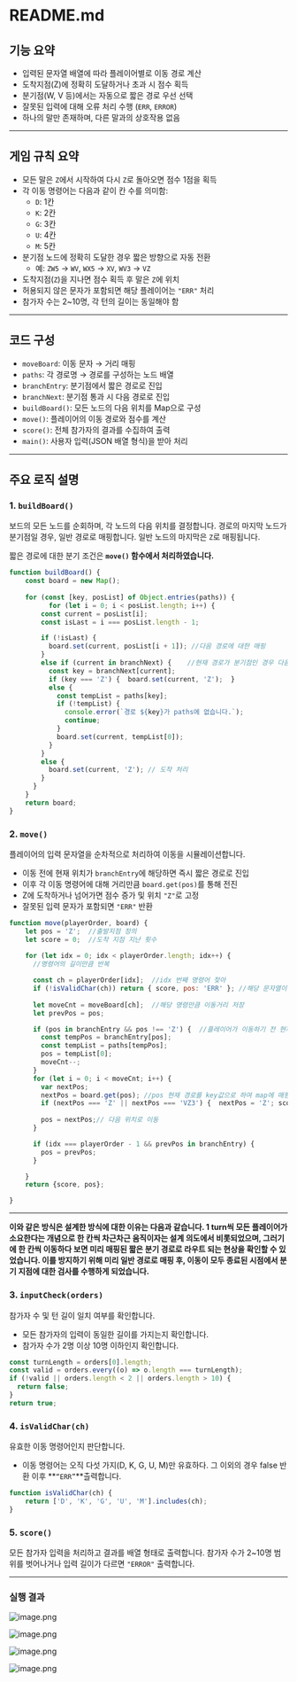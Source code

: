 # README.md

## 기능 요약

- 입력된 문자열 배열에 따라 플레이어별로 이동 경로 계산
- 도착지점(Z)에 정확히 도달하거나 초과 시 점수 획득
- 분기점(W, V 등)에서는 자동으로 짧은 경로 우선 선택
- 잘못된 입력에 대해 오류 처리 수행 (`ERR`, `ERROR`)
- 하나의 말만 존재하며, 다른 말과의 상호작용 없음

---

## 게임 규칙 요약

- 모든 말은 `Z`에서 시작하여 다시 `Z`로 돌아오면 점수 1점을 획득
- 각 이동 명령어는 다음과 같이 칸 수를 의미함:
    - `D`: 1칸
    - `K`: 2칸
    - `G`: 3칸
    - `U`: 4칸
    - `M`: 5칸
- 분기점 노드에 정확히 도달한 경우 짧은 방향으로 자동 전환
    - 예: `ZW5` → `WV`, `WX5` → `XV`, `WV3` → `VZ`
- 도착지점(`Z`)을 지나면 점수 획득 후 말은 `Z`에 위치
- 허용되지 않은 문자가 포함되면 해당 플레이어는 `"ERR"` 처리
- 참가자 수는 2~10명, 각 턴의 길이는 동일해야 함

---

## 코드 구성

- `moveBoard`: 이동 문자 → 거리 매핑
- `paths`: 각 경로명 → 경로를 구성하는 노드 배열
- `branchEntry`: 분기점에서 짧은 경로로 진입
- `branchNext`: 분기점 통과 시 다음 경로로 진입
- `buildBoard()`: 모든 노드의 다음 위치를 Map으로 구성
- `move()`: 플레이어의 이동 경로와 점수를 계산
- `score()`: 전체 참가자의 결과를 수집하여 출력
- `main()`: 사용자 입력(JSON 배열 형식)을 받아 처리

---

## 주요 로직 설명

### 1. `buildBoard()`

보드의 모든 노드를 순회하며, 각 노드의 다음 위치를 결정합니다. 경로의 마지막 노드가 분기점일 경우, 일반 경로로 매핑합니다. 일반 노드의 마지막은 `Z`로 매핑됩니다.

짧은 경로에 대한 분기 조건은 **`move()` 함수에서 처리하였습니다.**

```jsx
function buildBoard() {
    const board = new Map();
  
    for (const [key, posList] of Object.entries(paths)) {
	      for (let i = 0; i < posList.length; i++) {
        const current = posList[i];
        const isLast = i === posList.length - 1;

        if (!isLast) {
          board.set(current, posList[i + 1]); //다음 경로에 대한 매핑
        } 
        else if (current in branchNext) {    //현재 경로가 분기점인 경우 다음 경로를 분기 지점이 아닌 일반 경로로 매핑
          const key = branchNext[current];
          if (key === 'Z') {  board.set(current, 'Z');  } 
          else {
            const tempList = paths[key];
            if (!tempList) {
              console.error(`경로 ${key}가 paths에 없습니다.`);
              continue;
            }
            board.set(current, tempList[0]);
          }
        }
        else {
          board.set(current, 'Z'); // 도착 처리
        }
      }
    }
    return board;
}
```

### 2. `move()`

플레이어의 입력 문자열을 순차적으로 처리하여 이동을 시뮬레이션합니다.

- 이동 전에 현재 위치가 `branchEntry`에 해당하면 즉시 짧은 경로로 진입
- 이후 각 이동 명령어에 대해 거리만큼 `board.get(pos)`를 통해 전진
- Z에 도착하거나 넘어가면 점수 증가 및 위치 `"Z"`로 고정
- 잘못된 입력 문자가 포함되면 `"ERR"` 반환

```jsx
function move(playerOrder, board) {
    let pos = 'Z';  //출발지점 정의
    let score = 0;  //도착 지점 지난 횟수
  
    for (let idx = 0; idx < playerOrder.length; idx++) {
      //명령어의 길이만큼 반복

      const ch = playerOrder[idx];  //idx 번째 명령어 젖아
      if (!isValidChar(ch)) return { score, pos: 'ERR' }; //해당 문자열이 포함되어 있는 지에 대한 검사. 즉, 올바른 명령인지 검사
  
      let moveCnt = moveBoard[ch];  //해당 명령만큼 이동거리 저장
      let prevPos = pos;

      if (pos in branchEntry && pos !== 'Z') {  //플레이어가 이동하기 전 현재 위치가 분기 지점인지에 대한 검사
        const tempPos = branchEntry[pos];
        const tempList = paths[tempPos];
        pos = tempList[0];
        moveCnt--;
      }
      for (let i = 0; i < moveCnt; i++) {
        var nextPos;
        nextPos = board.get(pos); //pos 현재 경로를 key값으로 하여 map에 매핑된 다음 경로를 가져와 저장
        if (nextPos === 'Z' || nextPos === 'VZ3') {  nextPos = 'Z'; score++;  i++;}// 다음이 Z라면 점수 +1
        
        pos = nextPos;// 다음 위치로 이동
      }

      if (idx === playerOrder - 1 && prevPos in branchEntry) {
        pos = prevPos;
      }

    }
    return {score, pos};

}
```

---

**이와 같은 방식은 설계한 방식에 대한 이유는 다음과 같습니다. 1 turn씩 모든 플레이어가 소요한다는 개념으로 한 칸씩 차근차근 움직이자는 설계 의도에서 비롯되었으며, 그러기에 한 칸씩 이동하다 보면 미리 매핑된 짧은 분기 경로로 라우트 되는 현상을 확인할 수 있었습니다. 이를 방지하기 위해 미리 일반 경로로 매핑 후, 이동이 모두 종료된 시점에서 분기 지점에 대한 검사를 수행하게 되었습니다.**

### 3. **`inputCheck(orders)`**

참가자 수 및 턴 길이 일치 여부를 확인합니다.

- 모든 참가자의 입력이 동일한 길이를 가지는지 확인합니다.
- 참가자 수가 2명 이상 10명 이하인지 확인합니다.

```jsx
const turnLength = orders[0].length;
const valid = orders.every((o) => o.length === turnLength);
if (!valid || orders.length < 2 || orders.length > 10) {
  return false;
}
return true;
```

### 4. `isValidChar(ch)`

유효한 이동 명령어인지 판단합니다.

- 이동 명령어는 오직 다섯 가지(D, K, G, U, M)만 유효하다. 그 이외의 경우 false 반환 이후 **`“ERR”`**츨력합니다.

```jsx
function isValidChar(ch) {
    return ['D', 'K', 'G', 'U', 'M'].includes(ch);
}
```

### 5. `score()`

모든 참가자 입력을 처리하고 결과를 배열 형태로 출력합니다. 참가자 수가 2~10명 범위를 벗어나거나 입력 길이가 다르면 `"ERROR"` 출력합니다.

---

### 실행 결과

![image.png](README%20md%20226ed78e319f80538402cb25b845087c/image.png)

![image.png](README%20md%20226ed78e319f80538402cb25b845087c/image%201.png)

![image.png](README%20md%20226ed78e319f80538402cb25b845087c/image%202.png)

![image.png](README%20md%20226ed78e319f80538402cb25b845087c/image%203.png)